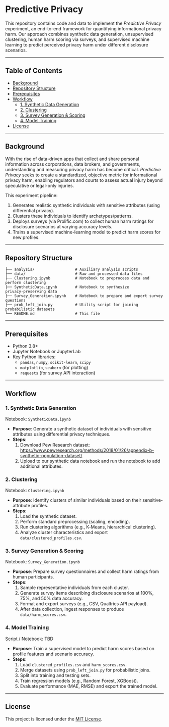 # Predictive Privacy

This repository contains code and data to implement the _Predictive Privacy_ experiment, an end-to-end framework for quantifying informational privacy harm. Our approach combines synthetic data generation, unsupervised clustering, human harm scoring via surveys, and supervised machine learning to predict perceived privacy harm under different disclosure scenarios.

---

## Table of Contents

- [Background](#background)
- [Repository Structure](#repository-structure)
- [Prerequisites](#prerequisites)
- [Workflow](#workflow)
  - [1. Synthetic Data Generation](#1-synthetic-data-generation)
  - [2. Clustering](#2-clustering)
  - [3. Survey Generation & Scoring](#3-survey-generation--scoring)
  - [4. Model Training](#4-model-training)
- [License](#license)

---

## Background

With the rise of data-driven apps that collect and share personal information across corporations, data brokers, and governments, understanding and measuring privacy harm has become critical. _Predictive Privacy_ seeks to create a standardized, objective metric for informational privacy harm, enabling regulators and courts to assess actual injury beyond speculative or legal-only injuries.

This experiment pipeline:
1. Generates realistic synthetic individuals with sensitive attributes (using differential privacy).
2. Clusters these individuals to identify archetypes/patterns.
3. Deploys surveys (via Prolific.com) to collect human harm ratings for disclosure scenarios at varying accuracy levels.
4. Trains a supervised machine-learning model to predict harm scores for new profiles.

---

## Repository Structure

```text
├── analysis/                  # Auxiliary analysis scripts
├── data/                      # Raw and processed data files
├── Clustering.ipynb           # Notebook to preprocess data and perform clustering
├── SyntheticData.ipynb        # Notebook to synthesize privacy‑preserving data
├── Survey_Generation.ipynb    # Notebook to prepare and export survey questions
├── prob_left_join.py          # Utility script for joining probabilistic datasets
└── README.md                  # This file
```

---

## Prerequisites

- Python 3.8+
- Jupyter Notebook or JupyterLab
- Key Python libraries:
  - `pandas`, `numpy`, `scikit-learn`, `scipy`
  - `matplotlib`, `seaborn` (for plotting)
  - `requests` (for survey API interaction)

---

## Workflow

### 1. Synthetic Data Generation

Notebook: `SyntheticData.ipynb`

- **Purpose**: Generate a synthetic dataset of individuals with sensitive attributes using differential privacy techniques.
- **Steps**:
  1. Download Pew Research dataset: https://www.pewresearch.org/methods/2018/01/26/appendix-b-synthetic-population-dataset/
  2. Upload to our synthetic data notebook and run the notebook to add additional attributes.

### 2. Clustering

Notebook: `Clustering.ipynb`

- **Purpose**: Identify clusters of similar individuals based on their sensitive-attribute profiles.
- **Steps**:
  1. Load the synthetic dataset.
  2. Perform standard preprocessing (scaling, encoding).
  3. Run clustering algorithms (e.g., K‑Means, hierarchical clustering).
  4. Analyze cluster characteristics and export `data/clustered_profiles.csv`.

### 3. Survey Generation & Scoring

Notebook: `Survey_Generation.ipynb`

- **Purpose**: Prepare survey questionnaires and collect harm ratings from human participants.
- **Steps**:
  1. Sample representative individuals from each cluster.
  2. Generate survey items describing disclosure scenarios at 100%, 75%, and 50% data accuracy.
  3. Format and export surveys (e.g., CSV, Qualtrics API payload).
  4. After data collection, ingest responses to produce `data/harm_scores.csv`.

### 4. Model Training

Script / Notebook: TBD

- **Purpose**: Train a supervised model to predict harm scores based on profile features and scenario accuracy.
- **Steps**:
  1. Load `clustered_profiles.csv` and `harm_scores.csv`.
  2. Merge datasets using `prob_left_join.py` for probabilistic joins.
  3. Split into training and testing sets.
  4. Train regression models (e.g., Random Forest, XGBoost).
  5. Evaluate performance (MAE, RMSE) and export the trained model.

---

## License

This project is licensed under the [MIT License](LICENSE).
